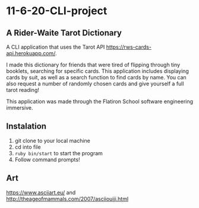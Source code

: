 # 11-6-20-CLI-project

## A Rider-Waite Tarot Dictionary 

A CLI application that uses the Tarot API https://rws-cards-api.herokuapp.com/. 

I made this dictionary for friends that were tired of flipping through tiny booklets, searching for specific cards. This application includes displaying cards by suit, as well as a search function to find cards by name. You can also request a number of randomly chosen cards and give yourself a full tarot reading! 

This application was made through the Flatiron School software engineering immersive. 

## Instalation 

1. git clone to your local machine
2. cd into file
3. `ruby bin/start` to start the program
4. Follow command prompts! 


## Art  

https://www.asciiart.eu/ and http://theageofmammals.com/2007/asciiouiji.html 